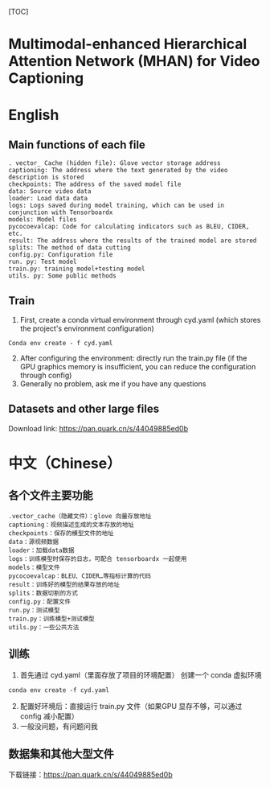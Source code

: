 [TOC]

# Multimodal-enhanced Hierarchical Attention Network (MHAN) for Video Captioning

# English

## Main functions of each file

```
. vector_ Cache (hidden file): Glove vector storage address 
captioning: The address where the text generated by the video description is stored
checkpoints: The address of the saved model file
data: Source video data 
loader: Load data data 
logs: Logs saved during model training, which can be used in conjunction with Tensorboardx
models: Model files 
pycocoevalcap: Code for calculating indicators such as BLEU, CIDER, etc. 
result: The address where the results of the trained model are stored
splits: The method of data cutting 
config.py: Configuration file 
run. py: Test model 
train.py: training model+testing model 
utils. py: Some public methods 
```

## Train

1. First, create a conda virtual environment through cyd.yaml (which stores the project's environment configuration)

`Conda env create - f cyd.yaml`

2. After configuring the environment: directly run the train.py file (if the GPU graphics memory is insufficient, you can reduce the configuration through config)
3. Generally no problem, ask me if you have any questions

## Datasets and other large files

Download link: https://pan.quark.cn/s/44049885ed0b

# 中文（Chinese）

## 各个文件主要功能

```
.vector_cache（隐藏文件）：glove 向量存放地址
captioning：视频描述生成的文本存放的地址
checkpoints：保存的模型文件的地址
data：源视频数据
loader：加载data数据
logs：训练模型时保存的日志，可配合 tensorboardx 一起使用
models：模型文件
pycocoevalcap：BLEU、CIDER…等指标计算的代码
result：训练好的模型的结果存放的地址
splits：数据切割的方式
config.py：配置文件
run.py：测试模型
train.py：训练模型+测试模型
utils.py：一些公共方法
```

## 训练

1. 首先通过 cyd.yaml（里面存放了项目的环境配置） 创建一个 conda 虚拟环境

`conda env create -f cyd.yaml`

2. 配置好环境后：直接运行 train.py 文件（如果GPU 显存不够，可以通过 config 减小配置）
3. 一般没问题，有问题问我

## 数据集和其他大型文件

下载链接：https://pan.quark.cn/s/44049885ed0b



